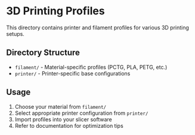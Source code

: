 # 3D Printing Profiles

This directory contains printer and filament profiles for various 3D printing setups.

## Directory Structure

- `filament/` - Material-specific profiles (PCTG, PLA, PETG, etc.)
- `printer/` - Printer-specific base configurations

## Usage

1. Choose your material from `filament/`
2. Select appropriate printer configuration from `printer/`
3. Import profiles into your slicer software
4. Refer to documentation for optimization tips
